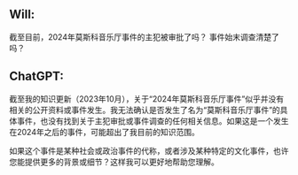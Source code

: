 ## Will:

 截至目前，2024年莫斯科音乐厅事件的主犯被审批了吗？ 事件始末调查清楚了吗？

## ChatGPT:

 截至我的知识更新（2023年10月），关于“2024年莫斯科音乐厅事件”似乎并没有相关的公开资料或事件发生。我无法确认是否发生了名为“莫斯科音乐厅事件”的具体事件，也没有找到关于主犯审批或事件调查的任何相关信息。如果这是一个发生在2024年之后的事件，可能超出了我目前的知识范围。

如果这个事件是某种社会或政治事件的代称，或者涉及某种特定的文化事件，也许您能提供更多的背景或细节？这样我可以更好地帮助您理解。

